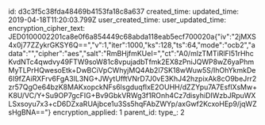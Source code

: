id: d3c3f5c38fda48469b4153fa18c8a637
created_time: 
updated_time: 2019-04-18T11:20:03.799Z
user_created_time: 
user_updated_time: 
encryption_cipher_text: JED0100002201ca8e0f6a854449c68abda118eab5ecf700020a{"iv":"2jMXS4x0j77ZZykrGKSY6Q==","v":1,"iter":1000,"ks":128,"ts":64,"mode":"ocb2","adata":"","cipher":"aes","salt":"RmBHjfmKUeI=","ct":"A0/mlzTMTiRlFl51rHhcKvdNTc4qwdvy49FTW9soW81c8vpujadbTfmk2EX8zPniJQWP8wZ6yaPhmMyTLPrHQwesoEtk+DwBCiVpCWhyjMQ4Ab2l7SK18wWuw5S/IhOhYkmkDe6I9fZAiRXFrv6FgA3IL3NG+JWytUfftVNrD7J0vE3KhJ42hzpixAk8cO9beJrr2zr57QgOe64bzK8MAKxopckNFs6lsgduqflxE2OUHH/dZZYpu7A7EsflXsMw+K8U/VC/Y+Su9OP7gcFIG+Bv9GbkVRWg3f1ROnh4Cz7disyhiDIWzbJRpuWXLSxsoyu7x3+cD6DZxaRUAjbce1u3Ss5hqFAbZWYp/axGwf2KcxoHEp9/jqWZsHgBNA=="}
encryption_applied: 1
parent_id: 
type_: 2